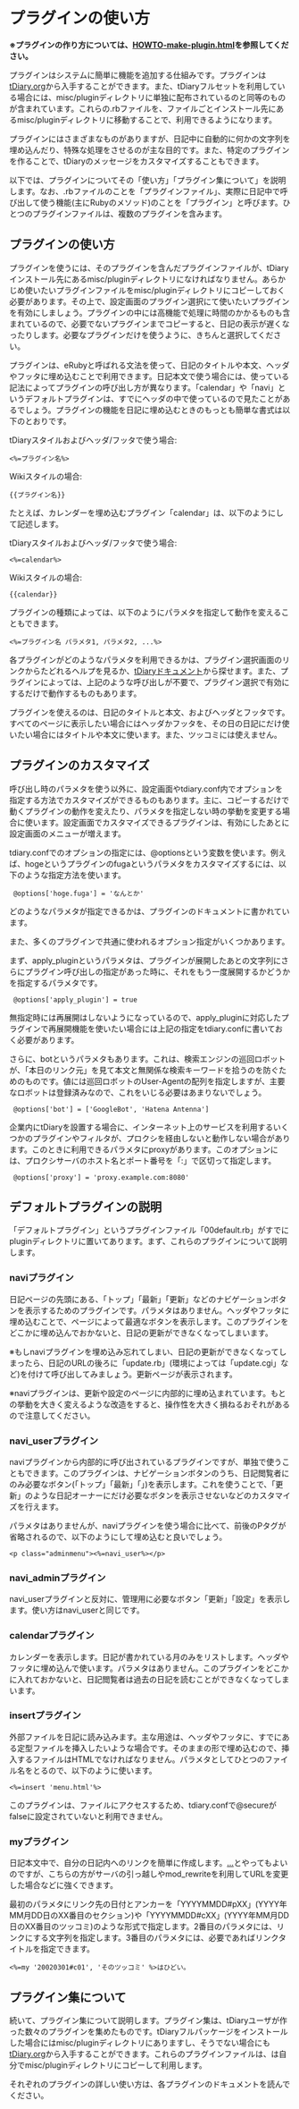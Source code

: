 プラグインの使い方
=========

**※プラグインの作り方については、[HOWTO-make-plugin.html](HOWTO-make-plugin.html)を参照してください。**

プラグインはシステムに簡単に機能を追加する仕組みです。プラグインは[tDiary.org](http://www.tdiary.org/)から入手することができます。また、tDiaryフルセットを利用している場合には、misc/pluginディレクトリに単独に配布されているのと同等のものが含まれています。これらの.rbファイルを、ファイルごとインストール先にあるmisc/pluginディレクトリに移動することで、利用できるようになります。

プラグインにはさまざまなものがありますが、日記中に自動的に何かの文字列を埋め込んだり、特殊な処理をさせるのが主な目的です。また、特定のプラグインを作ることで、tDiaryのメッセージをカスタマイズすることもできます。

以下では、プラグインについてその「使い方」「プラグイン集について」を説明します。なお、.rbファイルのことを「プラグインファイル」、実際に日記中で呼び出して使う機能(主にRubyのメソッド)のことを「プラグイン」と呼びます。ひとつのプラグインファイルは、複数のプラグインを含みます。

プラグインの使い方
---------

プラグインを使うには、そのプラグインを含んだプラグインファイルが、tDiaryインストール先にあるmisc/pluginディレクトリになければなりません。あらかじめ使いたいプラグインファイルをmisc/pluginディレクトリにコピーしておく必要があります。その上で、設定画面のプラグイン選択にて使いたいプラグインを有効にしましょう。プラグインの中には高機能で処理に時間のかかるものも含まれているので、必要でないプラグインまでコピーすると、日記の表示が遅くなったりします。必要なプラグインだけを使うように、きちんと選択してください。

プラグインは、eRubyと呼ばれる文法を使って、日記のタイトルや本文、ヘッダやフッタに埋め込むことで利用できます。日記本文で使う場合には、使っている記法によってプラグインの呼び出し方が異なります。「calendar」や「navi」というデフォルトプラグインは、すでにヘッダの中で使っているので見たことがあるでしょう。プラグインの機能を日記に埋め込むときのもっとも簡単な書式は以下のとおりです。

tDiaryスタイルおよびヘッダ/フッタで使う場合:

```
<%=プラグイン名%>
```

Wikiスタイルの場合:

```
{{プラグイン名}}
```

たとえば、カレンダーを埋め込むプラグイン「calendar」は、以下のようにして記述します。

tDiaryスタイルおよびヘッダ/フッタで使う場合:

```
<%=calendar%>
```

Wikiスタイルの場合:

```
{{calendar}}
```

プラグインの種類によっては、以下のようにパラメタを指定して動作を変えることもできます。

```
<%=プラグイン名 パラメタ1, パラメタ2, ...%>
```

各プラグインがどのようなパラメタを利用できるかは、プラグイン選択画面のリンクからたどれるヘルプを見るか、[tDiaryドキュメント](http://docs.tdiary.org/ja/)から探せます。また、プラグインによっては、上記のような呼び出しが不要で、プラグイン選択で有効にするだけで動作するものもあります。

プラグインを使えるのは、日記のタイトルと本文、およびヘッダとフッタです。すべてのページに表示したい場合にはヘッダかフッタを、その日の日記にだけ使いたい場合にはタイトルや本文に使います。また、ツッコミには使えません。

プラグインのカスタマイズ
------------

呼び出し時のパラメタを使う以外に、設定画面やtdiary.conf内でオプションを指定する方法でカスタマイズができるものもあります。主に、コピーするだけで動くプラグインの動作を変えたり、パラメタを指定しない時の挙動を変更する場合に使います。設定画面でカスタマイズできるプラグインは、有効にしたあとに設定画面のメニューが増えます。

tdiary.confでのオプションの指定には、@optionsという変数を使います。例えば、hogeというプラグインのfugaというパラメタをカスタマイズするには、以下のような指定方法を使います。

```
 @options['hoge.fuga'] = 'なんとか'
```

どのようなパラメタが指定できるかは、プラグインのドキュメントに書かれています。

また、多くのプラグインで共通に使われるオプション指定がいくつかあります。

まず、apply\_pluginというパラメタは、プラグインが展開したあとの文字列にさらにプラグイン呼び出しの指定があった時に、それをもう一度展開するかどうかを指定するパラメタです。

```
 @options['apply_plugin'] = true
```

無指定時には再展開はしないようになっているので、apply\_pluginに対応したプラグインで再展開機能を使いたい場合には上記の指定をtdiary.confに書いておく必要があります。

さらに、botというパラメタもあります。これは、検索エンジンの巡回ロボットが、「本日のリンク元」を見て本文と無関係な検索キーワードを拾うのを防ぐためのものです。値には巡回ロボットのUser-Agentの配列を指定しますが、主要なロボットは登録済みなので、これをいじる必要はあまりないでしょう。

```
 @options['bot'] = ['GoogleBot', 'Hatena Antenna']
```

企業内にtDiaryを設置する場合に、インターネット上のサービスを利用するいくつかのプラグインやフィルタが、プロクシを経由しないと動作しない場合があります。このときに利用できるパラメタにproxyがあります。このオプションには、プロクシサーバのホスト名とポート番号を「:」で区切って指定します。

```
 @options['proxy'] = 'proxy.example.com:8080'
```

デフォルトプラグインの説明
-------------

「デフォルトプラグイン」というプラグインファイル「00default.rb」がすでにpluginディレクトリに置いてあります。まず、これらのプラグインについて説明します。

### naviプラグイン

日記ページの先頭にある、「トップ」「最新」「更新」などのナビゲーションボタンを表示するためのプラグインです。パラメタはありません。ヘッダやフッタに埋め込むことで、ページによって最適なボタンを表示します。このプラグインをどこかに埋め込んでおかないと、日記の更新ができなくなってしまいます。

※もしnaviプラグインを埋め込み忘れてしまい、日記の更新ができなくなってしまったら、日記のURLの後ろに「update.rb」(環境によっては「update.cgi」など)を付けて呼び出してみましょう。更新ページが表示されます。

※naviプラグインは、更新や設定のページに内部的に埋め込まれています。もとの挙動を大きく変えるような改造をすると、操作性を大きく損ねるおそれがあるので注意してください。

### navi\_userプラグイン

naviプラグインから内部的に呼び出されているプラグインですが、単独で使うこともできます。このプラグインは、ナビゲーションボタンのうち、日記閲覧者にのみ必要なボタン(「トップ」「最新」「」)を表示します。これを使うことで、「更新」のような日記オーナーにだけ必要なボタンを表示させないなどのカスタマイズを行えます。

パラメタはありませんが、naviプラグインを使う場合に比べて、前後のPタグが省略されるので、以下のようにして埋め込むと良いでしょう。

```
<p class="adminmenu"><%=navi_user%></p>

```

### navi\_adminプラグイン

navi\_userプラグインと反対に、管理用に必要なボタン「更新」「設定」を表示します。使い方はnavi\_userと同じです。

### calendarプラグイン

カレンダーを表示します。日記が書かれている月のみをリストします。ヘッダやフッタに埋め込んで使います。パラメタはありません。このプラグインをどこかに入れておかないと、日記閲覧者は過去の日記を読むことができなくなってしまいます。

### insertプラグイン

外部ファイルを日記に読み込みます。主な用途は、ヘッダやフッタに、すでにある定型ファイルを挿入したいような場合です。そのままの形で埋め込むので、挿入するファイルはHTMLでなければなりません。パラメタとしてひとつのファイル名をとるので、以下のように使います。

```
<%=insert 'menu.html'%>
```

このプラグインは、ファイルにアクセスするため、tdiary.confで@secureがfalseに設定されていないと利用できません。

### myプラグイン

日記本文中で、自分の日記内へのリンクを簡単に作成します。[...](〜)とやってもよいのですが、こちらの方がサーバの引っ越しやmod\_rewriteを利用してURLを変更した場合などに強くできます。

最初のパラメタにリンク先の日付とアンカーを「YYYYMMDD#pXX」(YYYY年MM月DD日のXX番目のセクション)や「YYYYMMDD#cXX」(YYYY年MM月DD日のXX番目のツッコミ)のような形式で指定します。2番目のパラメタには、リンクにする文字列を指定します。3番目のパラメタには、必要であればリンクタイトルを指定できます。

```
<%=my '20020301#c01', 'そのツッコミ' %>はひどい。
```

プラグイン集について
----------

続いて、プラグイン集について説明します。プラグイン集は、tDiaryユーザが作った数々のプラグインを集めたものです。tDiaryフルパッケージをインストールした場合にはmisc/pluginディレクトリにありますし、そうでない場合にも[tDiary.org](http://www.tdiary.org/)から入手することができます。これらのプラグインファイルは、は自分でmisc/pluginディレクトリにコピーして利用します。

それぞれのプラグインの詳しい使い方は、各プラグインのドキュメントを読んでください。

